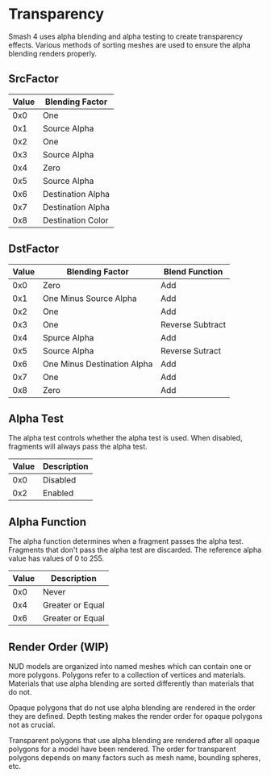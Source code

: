 # Transparency
Smash 4 uses alpha blending and alpha testing to create transparency effects. Various methods of
sorting meshes are used to ensure the alpha blending renders properly.

## SrcFactor
| Value | Blending Factor|
| --- | --- |
| 0x0 | One |
| 0x1 | Source Alpha |
| 0x2 | One |
| 0x3 | Source Alpha |
| 0x4 | Zero |
| 0x5 | Source Alpha |
| 0x6 | Destination Alpha |
| 0x7 | Destination Alpha |
| 0x8 | Destination Color |

## DstFactor
| Value | Blending Factor | Blend Function |
| --- | --- | --- |
| 0x0 | Zero | Add |
| 0x1 | One Minus Source Alpha | Add |
| 0x2 | One | Add |
| 0x3 | One | Reverse Subtract |
| 0x4 | Spurce Alpha | Add |
| 0x5 | Source Alpha | Reverse Sutract |
| 0x6 | One Minus Destination Alpha | Add |
| 0x7 | One | Add |
| 0x8 | Zero | Add |

## Alpha Test
The alpha test controls whether the alpha test is used. When disabled, fragments will always pass
the alpha test.

| Value | Description|
| --- | --- |
| 0x0 | Disabled |
| 0x2 | Enabled |

## Alpha Function
The alpha function determines when a fragment passes the alpha test. Fragments that don't pass the
alpha test are discarded. The reference alpha value has values of 0 to 255.

| Value | Description|
| --- | --- |
| 0x0 | Never |
| 0x4 | Greater or Equal |
| 0x6 | Greater or Equal |

## Render Order (WIP)
NUD models are organized into named meshes which can contain one or more polygons. Polygons refer to
a collection of vertices and materials. Materials that use alpha blending are sorted differently
than materials that do not.

Opaque polygons that do not use alpha blending are rendered in the order they are defined. Depth
testing makes the render order for opaque polygons not as crucial.

Transparent polygons that use alpha blending are rendered after all opaque polygons for a model have
been rendered. The order for transparent polygons depends on many factors such as mesh name,
bounding spheres, etc.

